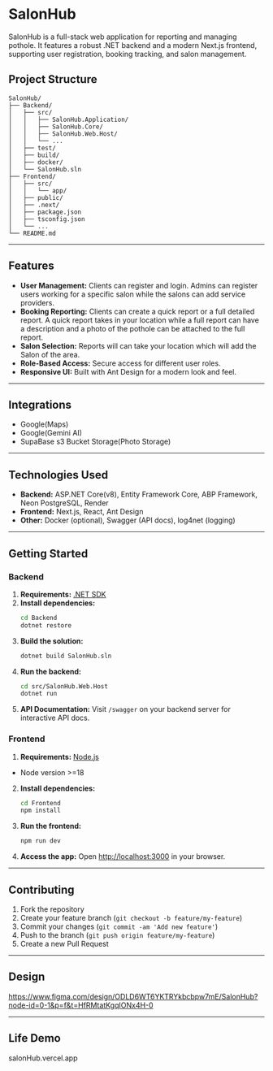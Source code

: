 # SalonHub

SalonHub is a full-stack web application for reporting and managing pothole. It features a robust .NET backend and a modern Next.js frontend, supporting user registration, booking tracking, and salon management.

## Project Structure

```
SalonHub/
├── Backend/
│   ├── src/
│   │   ├── SalonHub.Application/
│   │   ├── SalonHub.Core/
│   │   ├── SalonHub.Web.Host/
│   │   └── ...
│   ├── test/
│   ├── build/
│   ├── docker/
│   └── SalonHub.sln
├── Frontend/
│   ├── src/
│   │   └── app/
│   ├── public/
│   ├── .next/
│   ├── package.json
│   ├── tsconfig.json
│   └── ...
└── README.md
```

---

## Features

- **User Management:** Clients can register and login. Admins can register users working for a specific salon while the salons can add service providers.
- **Booking Reporting:** Clients can create a quick report or a full detailed report. A quick report takes in your location while a full report can have a description and a photo of the       pothole can be attached to the full report.
- **Salon Selection:** Reports will can take your location which will add the Salon of the area.
- **Role-Based Access:** Secure access for different user roles.
- **Responsive UI:** Built with Ant Design for a modern look and feel.

---
## Integrations

- Google(Maps)
- Google(Gemini AI)
- SupaBase s3 Bucket Storage(Photo Storage)

---

## Technologies Used

- **Backend:** ASP.NET Core(v8), Entity Framework Core, ABP Framework, Neon PostgreSQL, Render
- **Frontend:** Next.js, React, Ant Design
- **Other:** Docker (optional), Swagger (API docs), log4net (logging)

---

## Getting Started

### Backend

1. **Requirements:** [.NET SDK](https://dotnet.microsoft.com/download)
2. **Install dependencies:**
   ```sh
   cd Backend
   dotnet restore
   ```
3. **Build the solution:**
   ```sh
   dotnet build SalonHub.sln
   ```
4. **Run the backend:**
   ```sh
   cd src/SalonHub.Web.Host
   dotnet run
   ```
5. **API Documentation:** Visit `/swagger` on your backend server for interactive API docs.

### Frontend

1. **Requirements:** [Node.js](https://nodejs.org/)
- Node version >=18

2. **Install dependencies:**
   ```sh
   cd Frontend
   npm install
   ```
3. **Run the frontend:**
   ```sh
   npm run dev
   ```
4. **Access the app:** Open [http://localhost:3000](http://localhost:3000) in your browser.

---

## Contributing

1. Fork the repository
2. Create your feature branch (`git checkout -b feature/my-feature`)
3. Commit your changes (`git commit -am 'Add new feature'`)
4. Push to the branch (`git push origin feature/my-feature`)
5. Create a new Pull Request

---

## Design

https://www.figma.com/design/ODLD6WT6YKTRYkbcbpw7mE/SalonHub?node-id=0-1&p=f&t=HfRMtatKgqIONx4H-0

---

## Life Demo

salonHub.vercel.app
